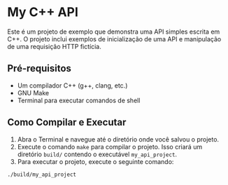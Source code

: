 # My C++ API

Este é um projeto de exemplo que demonstra uma API simples escrita em C++. O projeto inclui exemplos de inicialização de uma API e manipulação de uma requisição HTTP fictícia.

## Pré-requisitos

- Um compilador C++ (g++, clang, etc.)
- GNU Make
- Terminal para executar comandos de shell

## Como Compilar e Executar

1. Abra o Terminal e navegue até o diretório onde você salvou o projeto.
2. Execute o comando `make` para compilar o projeto. Isso criará um diretório `build/` contendo o executável `my_api_project`.
3. Para executar o projeto, execute o seguinte comando:

  ```bash
  ./build/my_api_project
  ```
